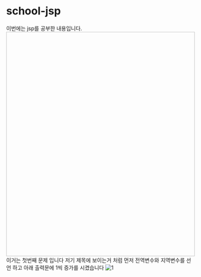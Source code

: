 # school-jsp
이번에는 jsp를 공부한 내용입니다. 
<img src=" " width="1000" height="600">
이거는 첫번째 문제 입니다 저기 제목에 보이는거 처럼 먼저 전역변수와 지역변수를 선언 하고 아래 출력문에 1씩 증가를 시켰습니다
![1](https://user-images.githubusercontent.com/102115231/170397567-e23edbdc-0b8e-4e71-8faf-390a7ccd134b.JPG)
